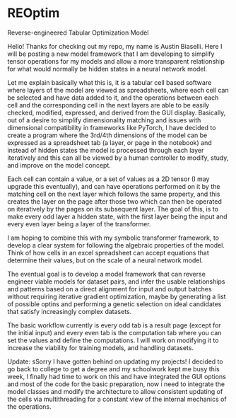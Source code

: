 # REOptim
Reverse-engineered Tabular Optimization Model

Hello! Thanks for checking out my repo, my name is Austin Biaselli. Here I will be posting a new model framework that I am developing to simplify tensor operations for my models and allow a more transparent relationship for what would normally be hidden states in a neural network model.

Let me explain basically what this is, it is a tabular cell based software where layers of the model are viewed as spreadsheets, where each cell can be selected and have data added to it, and the operations between each cell and the corresponding cell in the next layers are able to be easily checked, modified, expressed, and derived from the GUI display. Basically, out of a desire to simplify dimensionality matching and issues with dimensional compatibility in frameworks like PyTorch, I have decided to create a program where the 3rd/4th dimensions of the model can be expressed as a spreadsheet tab (a layer, or page in the notebook) and instead of hidden states the model is processed through each layer iteratively and this can all be viewed by a human controller to modify, study, and improve on the model concept.

Each cell can contain a value, or a set of values as a 2D tensor (I may upgrade this eventually), and can have operations performed on it by the matching cell on the next layer which follows the same property, and this creates the layer on the page after those two which can then be operated on iteratively by the pages on its subsequent layer. The goal of this, is to make every odd layer a hidden state, with the first layer being the input and every even layer being a layer of the transformer. 

I am hoping to combine this with my symbolic transformer framework, to develop a clear system for following the algebraic properties of the model. Think of how cells in an excel spreadsheet can accept equations that determine their values, but on the scale of a neural network model. 

The eventual goal is to develop a model framework that can reverse engineer viable models for dataset pairs, and infer the usable relationships and patterns based on a direct alignment for input and output batches without requiring iterative gradient optimization, maybe by generating a list of possible optins and performing a genetic selection on ideal candidates that satisfy increasingly complex datasets.

The basic workflow currently is every odd tab is a result page (except for the initial input) and every even tab is the computation tab where you can set the values and define the computations. I  will work on modifying it to increase the viability for training models, and handling datasets.

Update: sSorry I have gotten behind on updating my projects! I decided to go back to college to get a degree and my schoolwork kept me busy this week, I finally had time to work on this and have integrated the GUI options and most of the code for the basic preparation, now i need to integrate the model classes and modify the architecture to allow consistent updating of the cells via multithreading for a constant view of the internal mechanics of the operations. 
